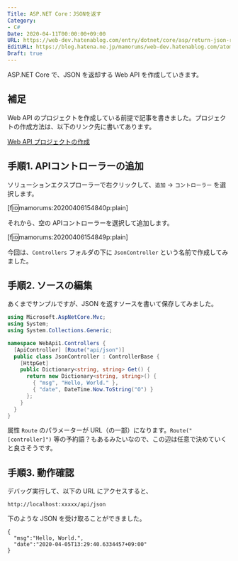 ```yaml
---
Title: ASP.NET Core：JSONを返す
Category:
- C#
Date: 2020-04-11T00:00:00+09:00
URL: https://web-dev.hatenablog.com/entry/dotnet/core/asp/return-json-response
EditURL: https://blog.hatena.ne.jp/mamorums/web-dev.hatenablog.com/atom/entry/26006613545878914
Draft: true
---
```


ASP.NET Core で、JSON を返却する Web API を作成していきます。


## 補足
Web API のプロジェクトを作成している前提で記事を書きました。プロジェクトの作成方法は、以下のリンク先に書いてあります。

[Web API プロジェクトの作成](/entry/dotnet/core/asp/create-web-api-project)


## 手順1. APIコントローラーの追加
ソリューションエクスプローラーで右クリックして、`追加` → `コントローラー` を選択します。

[f:id:mamorums:20200406154840p:plain]

それから、空の APIコントローラーを選択して追加します。

[f:id:mamorums:20200406154849p:plain]

今回は、`Controllers` フォルダの下に `JsonController` という名前で作成してみました。


## 手順2. ソースの編集
あくまでサンプルですが、JSON を返すソースを書いて保存してみました。

```cs
using Microsoft.AspNetCore.Mvc;
using System;
using System.Collections.Generic;

namespace WebApi1.Controllers {
  [ApiController] [Route("api/json")]
  public class JsonController : ControllerBase {
    [HttpGet]
    public Dictionary<string, string> Get() {
      return new Dictionary<string, string>() {
        { "msg", "Hello, World." },
        { "date", DateTime.Now.ToString("O") }
      };
    }
  }
}
```

属性 `Route` のパラメーターが URL（の一部）になります。`Route("[controller]")` 等の予約語？もあるみたいなので、この辺は任意で決めていくと良さそうです。


## 手順3. 動作確認
デバッグ実行して、以下の URL にアクセスすると、

```
http://localhost:xxxxx/api/json
```

下のような JSON を受け取ることができました。

```
{
  "msg":"Hello, World.",
  "date":"2020-04-05T13:29:40.6334457+09:00"
}
```
